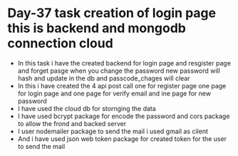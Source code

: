 <h1>Day-37 task creation of login page this is backend and mongodb connection cloud</h1>
<ul>
  <li>In this task i have the created backend for login page and resgister page and forget pasge when you change the password new password will hash and update in the db and passcode_chages will clear</li>
  <li>In this i have created the 4 api post call one for register page one page for login page and one page for verify email and ine page for new password</li>
  <li>I have used the cloud db for stornging the data</li>
  <li>I have used bcrypt package for encode the password and cors package to allow the frond and backed server</li>
  <li>I user nodemailer package to send the mail i used gmail as cilent</li>
  <li>And i have used json web token package for created token for the user to send the mail</li>
</ul>
